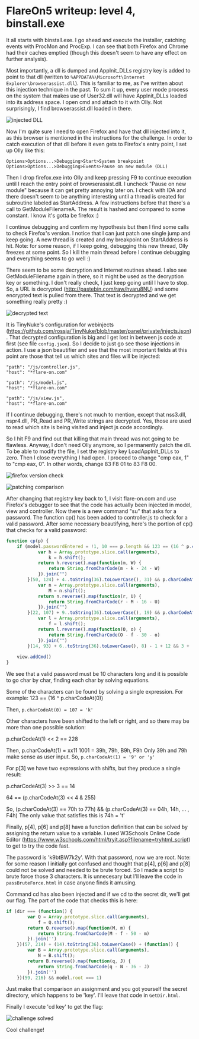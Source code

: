 # FlareOn5 writeup: level 4, binstall.exe

It all starts with binstall.exe. I go ahead and execute the installer, catching events with ProcMon and ProcExp. I can see that both Firefox and Chrome had their caches emptied (though this doesn't seem to have any effect on further analysis).

Most importantly, a dll is dumped and AppInit_DLLs registry key is added to point to that dll (written to ```%APPDATA%\Microsoft\Internet Explorer\browserassist.dll```). This is familiar to me, as I've written about this injection technique in the past. To sum it up, every user mode process on the system that makes use of User32.dll will have AppInit_DLLs loaded into its address space. I open cmd and attach to it with Olly. Not surprisingly, I find browserassist.dll loaded in there.

![injected DLL](https://github.com/pr0li/flareon5/blob/master/img/01.png)

Now I'm quite sure I need to open Firefox and have that dll injected into it, as this browser is mentioned in the instructions for the challenge. In order to catch execution of that dll before it even gets to Firefox's entry point, I set up Olly like this:

```
Options>Options...>Debugging>Start>System breakpoint
Options>Options...>Debugging>Events>Pause on new module (DLL)
```

Then I drop firefox.exe into Olly and keep pressing F9 to continue execution until I reach the entry point of browserassist.dll. I uncheck "Pause on new module" because it can get pretty annoying later on. I check with IDA and there doesn't seem to be anything interesting until a thread is created for subroutine labeled as StartAddress. A few instructions before that there's a call to GetModuleFilenameA. The result is hashed and compared to some constant. I know it's gotta be firefox :)

I continue debugging and confirm my hypothesis but then I find some calls to check Firefox's version. I notice that I can just patch one single jump and keep going. A new thread is created and my breakpoint on StartAddress is hit. Note: for some reason, if I keep going, debugging this new thread, Olly freezes at some point. So I kill the main thread before I continue debugging and everything seems to go well :)

There seem to be some decryption and Internet routines ahead. I also see GetModuleFilename again in there, so it might be used as the decryption key or something. I don't really check, I just keep going until I have to stop. So, a URL is decrypted (http://pastebin.com/raw/hvaru8NU) and some encrypted text is pulled from there. That text is decrypted and we get something really pretty :)

![decrypted text](https://github.com/pr0li/flareon5/blob/master/img/02.png)

It is TinyNuke's configuration for webinjects (https://github.com/rossja/TinyNuke/blob/master/panel/private/injects.json). That decrypted configuration is big and I get lost in between js code at first (see file ```config.json```). So I decide to just go see those injections in action. I use a json beautifier and see that the most important fields at this point are those that tell us which sites and files will be injected:

```
"path": "/js/controller.js",
"host": "*flare-on.com"

"path": "/js/model.js",
"host": "*flare-on.com"

"path": "/js/view.js",
"host": "*flare-on.com"
```

If I continue debugging, there's not much to mention, except that nss3.dll, nspr4.dll, PR_Read and PR_Write strings are decrypted. Yes, those are used to read which site is being visited and inject js code accordingly.

So I hit F9 and find out that killing that main thread was not going to be flawless. Anyway, I don't need Olly anymore, so I permanently patch the dll. To be able to modify the file, I set the registry key LoadAppInit_DLLs to zero. Then I close everything I had open. I proceed to change "cmp eax, 1" to "cmp eax, 0". In other words, change 83 F8 01 to 83 F8 00.

![firefox version check](https://github.com/pr0li/flareon5/blob/master/img/03.png)

![patching comparison](https://github.com/pr0li/flareon5/blob/master/img/04.png)

After changing that registry key back to 1, I visit flare-on.com and use Firefox's debugger to see that the code has actually been injected in model, view and controller. Now there is a new command "su" that asks for a password. The function cp() has been added to controller.js to check for a valid password. After some necessary beautifying, here's the portion of cp() that checks for a valid password:

```javascript
function cp(p) {
    if (model.passwordEntered = !1, 10 === p.length && 123 == (16 ^ p.charCodeAt(0)) && p.charCodeAt(1) << 2 == 228 && p.charCodeAt(2) + 44 === 142 && p.charCodeAt(3) >> 3 == 14 && p.charCodeAt(4) === parseInt(function() {
            var h = Array.prototype.slice.call(arguments),
                k = h.shift();
            return h.reverse().map(function(m, W) {
                return String.fromCharCode(m - k - 24 - W)
            }).join("")
        }(50, 124) + 4..toString(36).toLowerCase(), 31) && p.charCodeAt(5) - 109 == -22 && 64 == (p.charCodeAt(3) << 4 & 255) && 5 * p.charCodeAt(6) === parseInt(function() {
            var n = Array.prototype.slice.call(arguments),
                M = n.shift();
            return n.reverse().map(function(r, U) {
                return String.fromCharCode(r - M - 16 - U)
            }).join("")
        }(22, 107) + 9..toString(36).toLowerCase(), 19) && p.charCodeAt(7) + 14 === "xyz".charCodeAt(1) && 3 * (6 * (p.charCodeAt(8) - 50) + 14) == 17 + parseInt(function() {
            var l = Array.prototype.slice.call(arguments),
                f = l.shift();
            return l.reverse().map(function(O, o) {
                return String.fromCharCode(O - f - 30 - o)
            }).join("")
        }(14, 93) + 6..toString(36).toLowerCase(), 8) - 1 + 12 && 3 + (p.charCodeAt(9) + 88 - 1) / 2 === p.charCodeAt(0)) model.root = 1, model.password = p;
    
    view.addCmd()
}
```

We see that a valid password must be 10 characters long and it is possible to go char by char, finding each char by solving equations.

Some of the characters can be found by solving a single expression. For example:
123 == (16 ^ p.charCodeAt(0))

Then, ```p.charCodeAt(0) = 107 = 'k'```

Other characters have been shifted to the left or right, and so there may be more than one possible solution:

p.charCodeAt(1) << 2 == 228

Then, p.charCodeAt(1) = xx11 1001 = 39h, 79h, B9h, F9h
Only 39h and 79h make sense as user input.
So, ```p.charCodeAt(1) = '9' or 'y'```

For p[3] we have two expressions with shifts, but they produce a single result:

p.charCodeAt(3) >> 3 == 14

64 == (p.charCodeAt(3) << 4 & 255)

So, (p.charCodeAt(3) == 70h to 77h) && (p.charCodeAt(3) == 04h, 14h, ... , F4h)
The only value that satisfies this is 74h = 't'

Finally, p[4], p[6] and p[8] have a function definition that can be solved by assigning the return value to a variable. I used W3Schools Online Code Editor (https://www.w3schools.com/html/tryit.asp?filename=tryhtml_script) to get to try the code fast.

The password is 'k9btBW7k2y'. With that password, now we are root. Note: for some reason I initially got confused and thought that p[4], p[6] and p[8] could not be solved and needed to be brute forced. So I made a script to brute force those 3 characters. It is unnecesary but I'll leave the code in ```passBruteForce.html``` in case anyone finds it amusing.

Command cd has also been injected and if we cd to the secret dir, we'll get our flag. The part of the code that checks this is here:

```javascript
if (dir === (function() {
        var Q = Array.prototype.slice.call(arguments),
            f = Q.shift();
        return Q.reverse().map(function(M, m) {
            return String.fromCharCode(M - f - 50 - m)
        }).join('')
    })(57, 214) + (14).toString(36).toLowerCase() + (function() {
        var B = Array.prototype.slice.call(arguments),
            N = B.shift();
        return B.reverse().map(function(q, J) {
            return String.fromCharCode(q - N - 36 - J)
        }).join('')
    })(59, 216) && model.root === 1)
```

Just make that comparison an assignment and you got yourself the secret directory, which happens to be 'key'. I'll leave that code in ```GetDir.html```.

Finally I execute 'cd key' to get the flag:

![challenge solved](https://github.com/pr0li/flareon5/blob/master/img/05.png)

Cool challenge!
